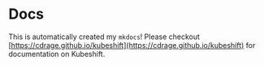 # Docs

This is automatically created my `mkdocs`! Please checkout [https://cdrage.github.io/kubeshift](https://cdrage.github.io/kubeshift) for documentation on Kubeshift.
